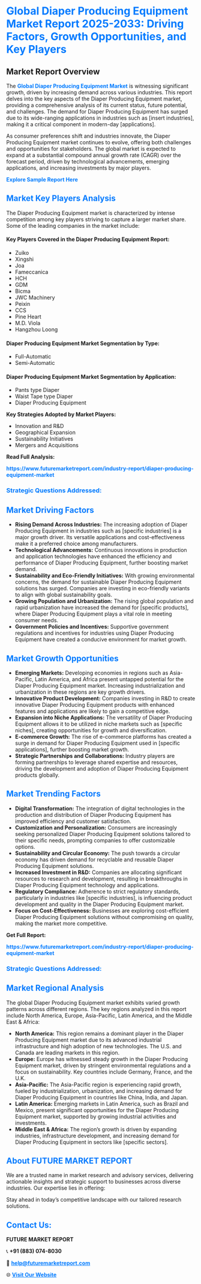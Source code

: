<h1 style="color: #007BFF;">Global Diaper Producing Equipment Market Report 2025-2033: Driving Factors, Growth Opportunities, and Key Players</h1>

<section id="overview">
<h2>Market Report Overview</h2>
<p>The <a href="https://www.futuremarketreport.com/industry-report/diaper-producing-equipment-market" style="color: #007BFF; text-decoration: none;"><strong>Global Diaper Producing Equipment Market</strong></a> is witnessing significant growth, driven by increasing demand across various industries. This report delves into the key aspects of the Diaper Producing Equipment market, providing a comprehensive analysis of its current status, future potential, and challenges. The demand for Diaper Producing Equipment has surged due to its wide-ranging applications in industries such as [insert industries], making it a critical component in modern-day [applications].</p>
<p>As consumer preferences shift and industries innovate, the Diaper Producing Equipment market continues to evolve, offering both challenges and opportunities for stakeholders. The global market is expected to expand at a substantial compound annual growth rate (CAGR) over the forecast period, driven by technological advancements, emerging applications, and increasing investments by major players.</p>
</section>

<section id="overview">
<p><a href="https://www.futuremarketreport.com/request-sample/reportId=124734" style="color: #007BFF; text-decoration: none;"><strong>Explore Sample Report Here</strong></a></p>
</section>

<section id="key-players">
<h2 style="color: #007BFF;">Market Key Players Analysis</h2>
<p>The Diaper Producing Equipment market is characterized by intense competition among key players striving to capture a larger market share. Some of the leading companies in the market include:</p>
<h4>Key Players Covered in the Diaper Producing Equipment Report:</h4>
<ul><li>Zuiko</li><li>Xingshi</li><li>Joa</li><li>Fameccanica</li><li>HCH</li><li>GDM</li><li>Bicma</li><li>JWC Machinery</li><li>Peixin</li><li>CCS</li><li>Pine Heart</li><li>M.D. Viola</li><li>Hangzhou Loong</li></ul>
<h4>Diaper Producing Equipment Market Segmentation by Type:</h4>
<ul><li>Full-Automatic</li><li>Semi-Automatic</li></ul>

<h4>Diaper Producing Equipment Market Segmentation by Application:</h4>
<ul><li>Pants type Diaper</li><li>Waist Tape type Diaper</li><li>Diaper Producing Equipment</li></ul>
<p><strong>Key Strategies Adopted by Market Players:</strong></p>
<ul>
<li>Innovation and R&D</li>
<li>Geographical Expansion</li>
<li>Sustainability Initiatives</li>
<li>Mergers and Acquisitions</li>
</ul>
</section>

<section>
<p><strong>Read Full Analysis: </strong></p><a href="https://www.futuremarketreport.com/industry-report/diaper-producing-equipment-market" style="color: #007BFF; text-decoration: none;"><strong>https://www.futuremarketreport.com/industry-report/diaper-producing-equipment-market</strong></a>
<h3 style="color: #007BFF;">Strategic Questions Addressed:</h3>
</section>

<section id="driving-factors">
<h2 style="color: #007BFF;">Market Driving Factors</h2>
<ul>
<li><strong>Rising Demand Across Industries:</strong> The increasing adoption of Diaper Producing Equipment in industries such as [specific industries] is a major growth driver. Its versatile applications and cost-effectiveness make it a preferred choice among manufacturers.</li>
<li><strong>Technological Advancements:</strong> Continuous innovations in production and application technologies have enhanced the efficiency and performance of Diaper Producing Equipment, further boosting market demand.</li>
<li><strong>Sustainability and Eco-Friendly Initiatives:</strong> With growing environmental concerns, the demand for sustainable Diaper Producing Equipment solutions has surged. Companies are investing in eco-friendly variants to align with global sustainability goals.</li>
<li><strong>Growing Population and Urbanization:</strong> The rising global population and rapid urbanization have increased the demand for [specific products], where Diaper Producing Equipment plays a vital role in meeting consumer needs.</li>
<li><strong>Government Policies and Incentives:</strong> Supportive government regulations and incentives for industries using Diaper Producing Equipment have created a conducive environment for market growth.</li>
</ul>
</section>

<section id="growth-opportunities">
<h2 style="color: #007BFF;">Market Growth Opportunities</h2>
<ul>
<li><strong>Emerging Markets:</strong> Developing economies in regions such as Asia-Pacific, Latin America, and Africa present untapped potential for the Diaper Producing Equipment market. Increasing industrialization and urbanization in these regions are key growth drivers.</li>
<li><strong>Innovative Product Development:</strong> Companies investing in R&D to create innovative Diaper Producing Equipment products with enhanced features and applications are likely to gain a competitive edge.</li>
<li><strong>Expansion into Niche Applications:</strong> The versatility of Diaper Producing Equipment allows it to be utilized in niche markets such as [specific niches], creating opportunities for growth and diversification.</li>
<li><strong>E-commerce Growth:</strong> The rise of e-commerce platforms has created a surge in demand for Diaper Producing Equipment used in [specific applications], further boosting market growth.</li>
<li><strong>Strategic Partnerships and Collaborations:</strong> Industry players are forming partnerships to leverage shared expertise and resources, driving the development and adoption of Diaper Producing Equipment products globally.</li>
</ul>
</section>

<section id="trending-factors">
<h2 style="color: #007BFF;">Market Trending Factors</h2>
<ul>
<li><strong>Digital Transformation:</strong> The integration of digital technologies in the production and distribution of Diaper Producing Equipment has improved efficiency and customer satisfaction.</li>
<li><strong>Customization and Personalization:</strong> Consumers are increasingly seeking personalized Diaper Producing Equipment solutions tailored to their specific needs, prompting companies to offer customizable options.</li>
<li><strong>Sustainability and Circular Economy:</strong> The push towards a circular economy has driven demand for recyclable and reusable Diaper Producing Equipment solutions.</li>
<li><strong>Increased Investment in R&D:</strong> Companies are allocating significant resources to research and development, resulting in breakthroughs in Diaper Producing Equipment technology and applications.</li>
<li><strong>Regulatory Compliance:</strong> Adherence to strict regulatory standards, particularly in industries like [specific industries], is influencing product development and quality in the Diaper Producing Equipment market.</li>
<li><strong>Focus on Cost-Effectiveness:</strong> Businesses are exploring cost-efficient Diaper Producing Equipment solutions without compromising on quality, making the market more competitive.</li>
</ul>
</section>

<section>
<p><strong>Get Full Report: </strong></p><a href="https://www.futuremarketreport.com/industry-report/diaper-producing-equipment-market" style="color: #007BFF; text-decoration: none;"><strong>https://www.futuremarketreport.com/industry-report/diaper-producing-equipment-market</strong></a>
<h3 style="color: #007BFF;">Strategic Questions Addressed:</h3>
</section>


<section id="regional-analysis">
<h2 style="color: #007BFF;">Market Regional Analysis</h2>
<p>The global Diaper Producing Equipment market exhibits varied growth patterns across different regions. The key regions analyzed in this report include North America, Europe, Asia-Pacific, Latin America, and the Middle East & Africa:</p>
<ul>
<li><strong>North America:</strong> This region remains a dominant player in the Diaper Producing Equipment market due to its advanced industrial infrastructure and high adoption of new technologies. The U.S. and Canada are leading markets in this region.</li>
<li><strong>Europe:</strong> Europe has witnessed steady growth in the Diaper Producing Equipment market, driven by stringent environmental regulations and a focus on sustainability. Key countries include Germany, France, and the U.K.</li>
<li><strong>Asia-Pacific:</strong> The Asia-Pacific region is experiencing rapid growth, fueled by industrialization, urbanization, and increasing demand for Diaper Producing Equipment in countries like China, India, and Japan.</li>
<li><strong>Latin America:</strong> Emerging markets in Latin America, such as Brazil and Mexico, present significant opportunities for the Diaper Producing Equipment market, supported by growing industrial activities and investments.</li>
<li><strong>Middle East & Africa:</strong> The region’s growth is driven by expanding industries, infrastructure development, and increasing demand for Diaper Producing Equipment in sectors like [specific sectors].</li>
</ul>
</section>

<footer>
<h2 style="color: #007BFF;">About FUTURE MARKET REPORT</h2>
<p>We are a trusted name in market research and advisory services, delivering actionable insights and strategic support to businesses across diverse industries. Our expertise lies in offering:</p>

<p>Stay ahead in today’s competitive landscape with our tailored research solutions.</p>

<h2 style="color: #007BFF;">Contact Us:</h2>
<p><strong>FUTURE MARKET REPORT</strong></p>
<p>📞 <strong>+91 (883) 074-8030</strong></p>
<p>📧 <strong><a href="mailto:help@futuremarketreport.com" style="color: #007BFF;">help@futuremarketreport.com</a></strong></p>
<p>🌐 <strong><a href="https://www.futuremarketreport.com/" style="color: #007BFF;">Visit Our Website</a></strong></p>
</footer>